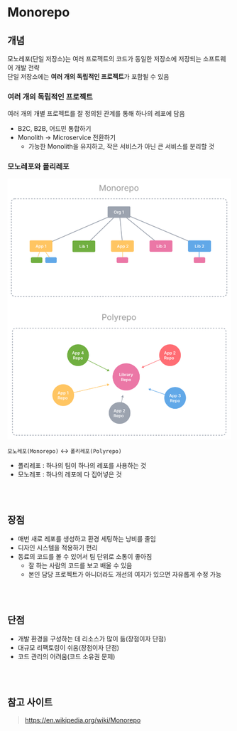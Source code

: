# Monorepo

## 개념

모노레포(단일 저장소)는 여러 프로젝트의 코드가 동일한 저장소에 저장되는 소프트웨어 개발 전략  
단일 저장소에는 **여러 개의 독립적인 프로젝트**가 포함될 수 있음  

### 여러 개의 독립적인 프로젝트

여러 개의 개별 프로젝트를 잘 정의된 관계를 통해 하나의 레포에 담음  

* B2C, B2B, 어드민 통합하기
* Monolith -> Microservice 전환하기 
  * 가능한 Monolith을 유지하고, 작은 서비스가 아닌 큰 서비스를 분리할 것 

### 모노레포와 폴리레포 

<img src="../Images/monorepo-polyrepo.svg">

`모노레포(Monorepo)` ↔️ `폴리레포(Polyrepo)`

* 폴리레포 : 하나의 팀이 하나의 레포를 사용하는 것
* 모노레포 : 하나의 레포에 다 집어넣은 것

<br><br>

## 장점

* 매번 새로 레포를 생성하고 환경 세팅하는 낭비를 줄임 
* 디자인 시스템을 적용하기 편리
* 동료의 코드를 볼 수 있어서 팀 단위로 소통이 좋아짐
  * 잘 하는 사람의 코드를 보고 배울 수 있음
  * 본인 담당 프로젝트가 아니더라도 개선의 여지가 있으면 자유롭게 수정 가능

<br><br>

## 단점

* 개발 환경을 구성하는 데 리소스가 많이 듦(장점이자 단점)
* 대규모 리팩토링이 쉬움(장점이자 단점)
* 코드 관리의 어려움(코드 소유권 문제)

<br><br>

## 참고 사이트 

> https://en.wikipedia.org/wiki/Monorepo
